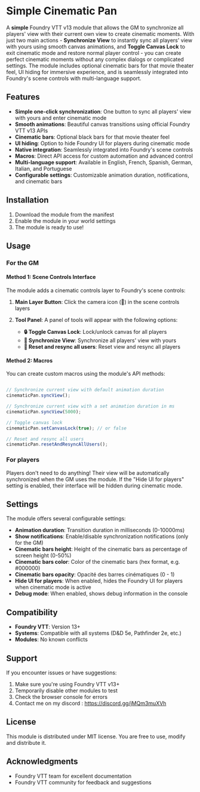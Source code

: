 # Simple Cinematic Pan

A **simple** Foundry VTT v13 module that allows the GM to synchronize all players' view with their current own view to create cinematic moments. 
With just two main actions - **Synchronize View** to instantly sync all players' view with yours using smooth canvas animations, and **Toggle Canvas Lock** to exit cinematic mode and restore normal player control - you can create perfect cinematic moments without any complex dialogs or complicated settings. 
The module includes optional cinematic bars for that movie theater feel, UI hiding for immersive experience, and is seamlessly integrated into Foundry's scene controls with multi-language support.

## Features

- **Simple one-click synchronization**: One button to sync all players' view with yours and enter cinematic mode
- **Smooth animations**: Beautiful canvas transitions using official Foundry VTT v13 APIs
- **Cinematic bars**: Optional black bars for that movie theater feel
- **UI hiding**: Option to hide Foundry UI for players during cinematic mode
- **Native integration**: Seamlessly integrated into Foundry's scene controls
- **Macros**: Direct API access for custom automation and advanced control
- **Multi-language support**: Available in English, French, Spanish, German, Italian, and Portuguese
- **Configurable settings**: Customizable animation duration, notifications, and cinematic bars

## Installation

1. Download the module from the manifest
2. Enable the module in your world settings
3. The module is ready to use!

## Usage

### For the GM

#### Method 1: Scene Controls Interface
The module adds a cinematic controls layer to Foundry's scene controls:

1. **Main Layer Button**: Click the camera icon (🎥) in the scene controls layers
2. **Tool Panel**: A panel of tools will appear with the following options:
   
   - **🔒 Toggle Canvas Lock**: Lock/unlock canvas for all players
   - **🔄 Synchronize View**: Synchronize all players' view with yours
   - **🔄 Reset and resync all users**: Reset view and resync all players

#### Method 2: Macros
You can create custom macros using the module's API methods:

```javascript

// Synchronize current view with default animation duration
cinematicPan.syncView();

// Synchronize current view with a set animation duration in ms
cinematicPan.syncView(5000);

// Toggle canvas lock
cinematicPan.setCanvasLock(true); // or false

// Reset and resync all users
cinematicPan.resetAndResyncAllUsers();
```

### For players

Players don't need to do anything! Their view will be automatically synchronized when the GM uses the module. If the "Hide UI for players" setting is enabled, their interface will be hidden during cinematic mode.

## Settings

The module offers several configurable settings:

- **Animation duration**: Transition duration in milliseconds (0-10000ms)
- **Show notifications**: Enable/disable synchronization notifications (only for the GM)
- **Cinematic bars height**: Height of the cinematic bars as percentage of screen height (0-50%)
- **Cinematic bars color**: Color of the cinematic bars (hex format, e.g. #000000)
- **Cinematic bars opacity**: Opacité des barres cinématiques (0 - 1)
- **Hide UI for players**: When enabled, hides the Foundry UI for players when cinematic mode is active
- **Debug mode**: When enabled, shows debug information in the console


## Compatibility

- **Foundry VTT**: Version 13+
- **Systems**: Compatible with all systems (D&D 5e, Pathfinder 2e, etc.)
- **Modules**: No known conflicts

## Support

If you encounter issues or have suggestions:

1. Make sure you're using Foundry VTT v13+
2. Temporarily disable other modules to test
3. Check the browser console for errors
4. Contact me on my discord : https://discord.gg/jMQm3muXVh

## License

This module is distributed under MIT license. You are free to use, modify and distribute it.

## Acknowledgments

- Foundry VTT team for excellent documentation
- Foundry VTT community for feedback and suggestions 